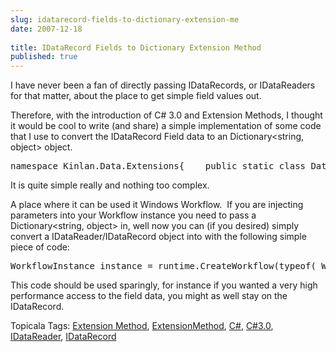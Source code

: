 ```yaml
---
slug: idatarecord-fields-to-dictionary-extension-me
date: 2007-12-18
 
title: IDataRecord Fields to Dictionary Extension Method
published: true
---
```

<p>I have never been a fan of directly passing IDataRecords, or IDataReaders for that matter, about the place to get simple field values out.</p> <p>Therefore, with the introduction of C# 3.0 and Extension Methods, I thought it would be cool to write (and share) a simple implementation of some code that I use to convert the IDataRecord Field data to an Dictionary&lt;string, object&gt; object.</p><div class="CodeRay">
  <div class="code"><pre>namespace Kinlan.Data.Extensions{    public static class DataExtensions    {        public static Dictionary&lt;string, object&gt; FieldsToDictionary(this IDataRecord dataRecord)        {            Dictionary&lt;string, object&gt; fieldBag = new Dictionary&lt;string, object&gt;(dataRecord.FieldCount);            if (dataRecord != null)            {                               for (int fieldIdx = 0; fieldIdx &lt; dataRecord.FieldCount; fieldIdx++)                {                    string name = dataRecord.GetName(fieldIdx);                    object value = dataRecord[fieldIdx];                    fieldBag.Add(name, value);                }            }            return fieldBag;        }    }}</pre></div>
</div>
<p>It is quite simple really and nothing too complex.</p><p>A place where it can be used it Windows Workflow.  If you are injecting parameters into your Workflow instance you need to pass a Dictionary&lt;string, object&gt; in, well now you can (if you desired) simply convert a IDataReader/IDataRecord object into with the following simple piece of code:</p><div class="CodeRay">
  <div class="code"><pre>WorkflowInstance instance = runtime.CreateWorkflow(typeof(_WorkflowClass_), dataReaderInstance.FieldsToDictionary());</pre></div>
</div>
<p>This code should be used sparingly, for instance if you wanted a very high performance access to the field data, you might as well stay on the IDataRecord.</p><div class="wlWriterSmartContent" style="padding-right: 0px; display: inline; padding-left: 0px; padding-bottom: 0px; margin: 0px; padding-top: 0px;">Topicala Tags: <a href="http://www.topicala.com/tag/Extension%20Method" rel="tag">Extension Method</a>, <a href="http://www.topicala.com/tag/ExtensionMethod" rel="tag">ExtensionMethod</a>, <a href="http://www.topicala.com/tag/C#" rel="tag">C#</a>, <a href="http://www.topicala.com/tag/C#3.0" rel="tag">C#3.0</a>, <a href="http://www.topicala.com/tag/IDataReader" rel="tag">IDataReader</a>, <a href="http://www.topicala.com/tag/IDataRecord" rel="tag">IDataRecord</a>
</div>  

